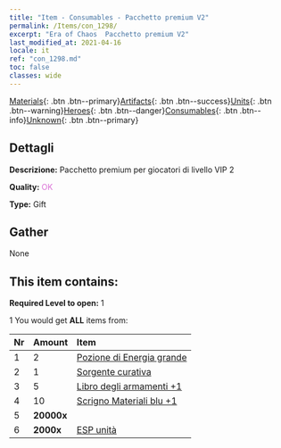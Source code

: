 ```yaml
---
title: "Item - Consumables - Pacchetto premium V2"
permalink: /Items/con_1298/
excerpt: "Era of Chaos  Pacchetto premium V2"
last_modified_at: 2021-04-16
locale: it
ref: "con_1298.md"
toc: false
classes: wide
---
```

 [Materials](/it/Items/){: .btn .btn--primary}[Artifacts](/it/Items/Artifacts/){: .btn .btn--success}[Units](/it/Items/Units/){: .btn .btn--warning}[Heroes](/it/Items/Heroes/){: .btn .btn--danger}[Consumables](/it/Items/Consumables/){: .btn .btn--info}[Unknown](/it/Items/Unknown/){: .btn .btn--primary}

## Dettagli
 **Descrizione:** Pacchetto premium per giocatori di livello VIP 2

 **Quality:** <span style="color: #DA70D6">OK</span>

 **Type:** Gift

## Gather

  None

## This item contains:

 **Required Level to open:** 1

 1 You would get **ALL** items  from:

  | Nr | Amount |     Item    |
  |:---|:-------|:------------|
  | 1 | 2 | [Pozione di Energia grande](/it/Items/con_706/) |  | 
  | 2 | 1 | [Sorgente curativa](/it/Items/con_1333/) |  | 
  | 3 | 5 | [Libro degli armamenti +1](/it/Items/mat_25/) |  | 
  | 4 | 10 | [Scrigno Materiali blu +1](/it/Items/con_1257/) |  | 
  | 5 |  **20000x** | <i class="fas fa-coins"/> |  | 
  | 6 |  **2000x** | [ESP unità](/it/Items/con_902/) |  | 
